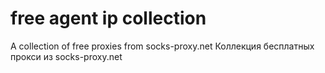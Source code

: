# free agent ip collection
A collection of free proxies from socks-proxy.net
Коллекция бесплатных прокси из socks-proxy.net
